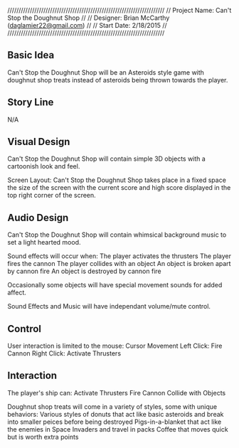 //////////////////////////////////////////////////////////////////////
//			Project Name: Can't Stop the Doughnut Shop				//
//			Designer: Brian McCarthy (daglamier22@gmail.com)		//
//			Start Date: 2/18/2015									//
//////////////////////////////////////////////////////////////////////

Basic Idea
----------
Can't Stop the Doughnut Shop will be an Asteroids style game with doughnut shop treats instead of asteroids being thrown towards the player.



Story Line
----------
N/A



Visual Design
-------------
Can't Stop the Doughnut Shop will contain simple 3D objects with a cartoonish look and feel.

Screen Layout:
	Can't Stop the Doughnut Shop takes place in a fixed space the size of the screen with the current score and high score displayed in the top right corner of the screen.



Audio Design
------------
Can't Stop the Doughnut Shop will contain whimsical background music to set a light hearted mood.

Sound effects will occur when:
	The player activates the thrusters
	The player fires the cannon
	The player collides with an object
	An object is broken apart by cannon fire
	An object is destroyed by cannon fire

Occasionally some objects will have special movement sounds for added affect.

Sound Effects and Music will have independant volume/mute control.



Control
-------
User interaction is limited to the mouse:
	Cursor Movement
	Left Click: Fire Cannon
	Right Click: Activate Thrusters



Interaction
-----------
The player's ship can:
	Activate Thrusters
	Fire Cannon
	Collide with Objects

Doughnut shop treats will come in a variety of styles, some with unique behaviors:
	Various styles of donuts that act like basic asteroids and break into smaller peices before being destroyed
	Pigs-in-a-blanket that act like the enemies in Space Invaders and travel in packs
	Coffee that moves quick but is worth extra points
